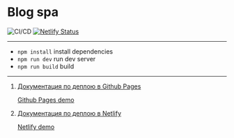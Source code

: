 # Blog spa

![CI/CD](https://github.com/papatomatoe/papatomatoe.github.io/workflows/CI/CD/badge.svg) [![Netlify Status](https://api.netlify.com/api/v1/badges/f8c248cf-4784-4b37-a81a-e32e6181163f/deploy-status)](https://app.netlify.com/sites/deft-pudding-4877c6/deploys)

---

- `npm install` install dependencies
- `npm run dev` run dev server
- `npm run build` build

---

1. [Документация по деплою в Github Pages](_docs/gh_deploy.md)

   [Github Pages demo](https://papatomatoe.github.io/)

2. [Документация по деплою в Netlify](_docs/netlify_deploy.md)

   [Netlify demo](https://deft-pudding-4877c6.netlify.app/)

